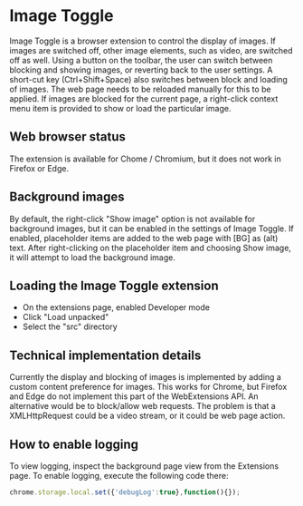 # Image Toggle
Image Toggle is a browser extension to control the display of images. If images are switched off, other image elements, such as video, are switched off as well. Using a button on the toolbar, the user can switch between blocking and showing images, or reverting back to the user settings. A short-cut key (Ctrl+Shift+Space) also switches between block and loading of images. The web page needs to be reloaded manually for this to be applied. If images are blocked for the current page, a right-click context menu item is provided to show or load the particular image.

## Web browser status
The extension is available for Chome / Chromium, but it does not work in Firefox or Edge.

## Background images
By default, the right-click "Show image" option
is not available for background images,
but it can be enabled in the settings of Image Toggle.
If enabled, placeholder items are added to the web page
with \[BG\] as (alt) text.
After right-clicking on the placeholder item and choosing Show image,
it will attempt to load the background image.

## Loading the Image Toggle extension
- On the extensions page, enabled Developer mode
- Click "Load unpacked"
- Select the "src" directory

## Technical implementation details
Currently the display and blocking of images is implemented by adding a custom content preference for images. This works for Chrome, but Firefox and Edge do not implement this part of the WebExtensions API. An alternative would be to block/allow web requests. The problem is that a XMLHttpRequest could be a video stream, or it could be web page action.

## How to enable logging
To view logging, inspect the background page view from the Extensions page.
To enable logging, execute the following code there:
```javascript
chrome.storage.local.set({'debugLog':true},function(){});
```
